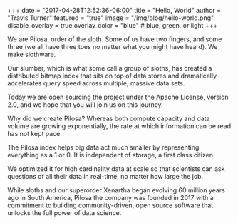 +++
date = "2017-04-28T12:52:36-06:00"
title = "Hello, World"
author = "Travis Turner"
featured = "true"
image = "/img/blog/hello-world.png"
disable_overlay = true
overlay_color = "blue" # blue, green, or light
+++

We are Pilosa, order of the sloth. Some of us have two fingers, and some three (we all have three toes no matter what you might have heard).  We make slothware.

<!--more-->

Our slumber, which is what some call a group of sloths, has created a distributed bitmap index that sits on top of data stores and dramatically accelerates query speed across multiple, massive data sets. 

Today we are open sourcing the project under the Apache License, version 2.0, and we hope that you will join us on this journey.

Why did we create Pilosa? Whereas both compute capacity and data volume are growing exponentially, the rate at which information can be read has not kept pace.

The Pilosa index helps big data act much smaller by representing everything as a 1 or 0. It is independent of storage, a first class citizen. 

We optimized it for high cardinality data at scale so that scientists can ask questions of all their data in real-time, no matter how large the job.

While sloths and our superorder Xenartha began evolving 60 million years ago in South America, Pilosa the company was founded in 2017 with a commitment to building community-driven, open source software that unlocks the full power of data science. 
